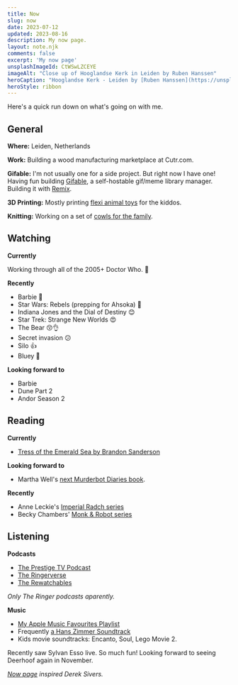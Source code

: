 ```yaml
---
title: Now
slug: now
date: 2023-07-12
updated: 2023-08-16
description: My now page.
layout: note.njk
comments: false
excerpt: 'My now page'
unsplashImageId: CtWSwLZCEYE
imageAlt: "Close up of Hooglandse Kerk in Leiden by Ruben Hanssen"
heroCaption: "Hooglandse Kerk - Leiden by [Ruben Hanssen](https://unsplash.com/@rhfhanssen)"
heroStyle: ribbon
---
```


Here's a quick run down on what's going on with me. 

## General

**Where:** Leiden, Netherlands

**Work:** Building a wood manufacturing marketplace at Cutr.com.

**Gifable:** I'm not usually one for a side project. But right now I have one! Having fun building [Gifable](https://www.gifable.club), a self-hostable gif/meme library manager. Building it with [Remix](https://remix.run).

**3D Printing:** Mostly printing [flexi animal toys](https://www.printables.com/@pietvz_198699/collections/729183) for the kiddos.

**Knitting:** Working on a set of [cowls for the family](https://indieweb.social/@pietvanzoen/110886412703841493).

## Watching

**Currently**

Working through all of the 2005+ Doctor Who. 🕺

**Recently**

- Barbie 💖
- Star Wars: Rebels (prepping for Ahsoka) 🤖
- Indiana Jones and the Dial of Destiny 😊
- Star Trek: Strange New Worlds 😍
- The Bear 😚👌
- Secret invasion 😕
- Silo 👍
- Bluey 💙

**Looking forward to**

- Barbie
- Dune Part 2
- Andor Season 2

## Reading

**Currently**

- [Tress of the Emerald Sea by Brandon Sanderson](https://bookwyrm.social/book/1097115/s/tress-of-the-emerald-sea)

**Looking forward to**

- Martha Well's [next Murderbot Diaries book](https://bookwyrm.social/book/796937/s/system-collapse).

**Recently**

- Anne Leckie's [Imperial Radch series](https://bookwyrm.social/book/103341/s/the-imperial-radch-trilogy)
- Becky Chambers' [Monk & Robot series](https://bookwyrm.social/series/by/505?series_name=Monk%20%26%20Robot)

## Listening

**Podcasts**

- [The Prestige TV Podcast](https://www.theringer.com/prestige-tv-podcast)
- [The Ringerverse](https://www.theringer.com/the-ringer-verse-podcast)
- [The Rewatchables](https://www.theringer.com/the-rewatchables)

_Only The Ringer podcasts aparently._

**Music**

- [My Apple Music Favourites Playlist](https://music.apple.com/nl/playlist/favourites-mix/pl.pm-20e9f373919da080e7f2cffc56b30295?l=en)
- Frequently [a Hans Zimmer Soundtrack](https://indieweb.social/@pietvanzoen/109778733446478350)
- Kids movie soundtracks: Encanto, Soul, Lego Movie 2. 

Recently saw Sylvan Esso live. So much fun! Looking forward to seeing Deerhoof again in November.


<aside>
<p><em><a href="https://nownownow.com/about">Now page</a> inspired Derek Sivers.</em></p>
</aside>

